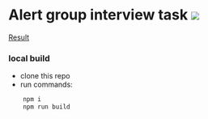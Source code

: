 # Alert group interview task ![](https://github.com/saloev/alert-group/workflows/.github/workflows/ci.yml/badge.svg)

[Result](https://saloev.github.io/alert-group/)

### local build 
- clone this repo 
- run commands:
```bash
    npm i
    npm run build
```

